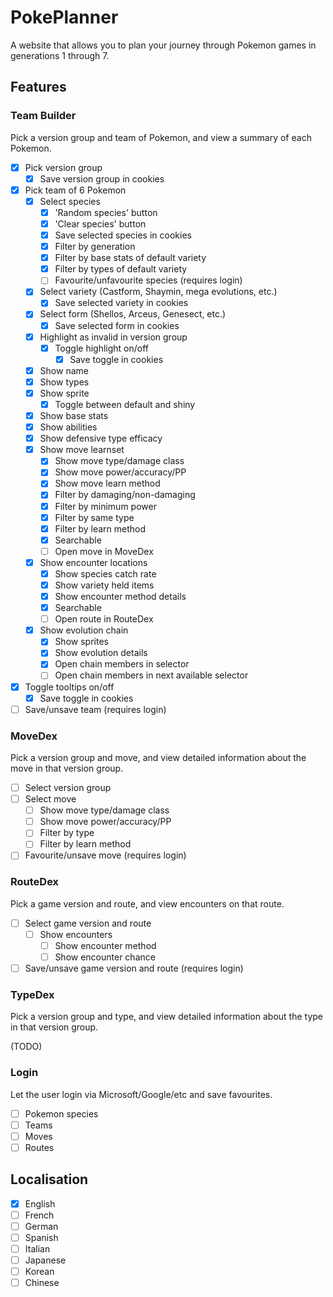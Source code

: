 # PokePlanner

A website that allows you to plan your journey through Pokemon games in generations 1 through 7.

## Features

### Team Builder

Pick a version group and team of Pokemon, and view a summary of each Pokemon.

* [x] Pick version group
  * [x] Save version group in cookies
* [x] Pick team of 6 Pokemon
  * [x] Select species
    * [x] 'Random species' button
    * [x] 'Clear species' button
    * [x] Save selected species in cookies
    * [x] Filter by generation
    * [x] Filter by base stats of default variety
    * [x] Filter by types of default variety
    * [ ] Favourite/unfavourite species (requires login)
  * [x] Select variety (Castform, Shaymin, mega evolutions, etc.)
    * [x] Save selected variety in cookies
  * [x] Select form (Shellos, Arceus, Genesect, etc.)
    * [x] Save selected form in cookies
  * [x] Highlight as invalid in version group
    * [x] Toggle highlight on/off
      * [x] Save toggle in cookies
  * [x] Show name
  * [x] Show types
  * [x] Show sprite
    * [x] Toggle between default and shiny
  * [x] Show base stats
  * [x] Show abilities
  * [x] Show defensive type efficacy
  * [x] Show move learnset
    * [x] Show move type/damage class
    * [x] Show move power/accuracy/PP
    * [x] Show move learn method
    * [x] Filter by damaging/non-damaging
    * [x] Filter by minimum power
    * [x] Filter by same type
    * [x] Filter by learn method
    * [x] Searchable
    * [ ] Open move in MoveDex
  * [x] Show encounter locations
    * [x] Show species catch rate
    * [x] Show variety held items
    * [x] Show encounter method details
    * [x] Searchable
    * [ ] Open route in RouteDex
  * [x] Show evolution chain
    * [x] Show sprites
    * [x] Show evolution details
    * [x] Open chain members in selector
    * [ ] Open chain members in next available selector
* [x] Toggle tooltips on/off
  * [x] Save toggle in cookies
* [ ] Save/unsave team (requires login)

### MoveDex

Pick a version group and move, and view detailed information about the move in that version group.

* [ ] Select version group
* [ ] Select move
  * [ ] Show move type/damage class
  * [ ] Show move power/accuracy/PP
  * [ ] Filter by type
  * [ ] Filter by learn method
* [ ] Favourite/unsave move (requires login)

### RouteDex

Pick a game version and route, and view encounters on that route.

* [ ] Select game version and route
  * [ ] Show encounters
    * [ ] Show encounter method
    * [ ] Show encounter chance
* [ ] Save/unsave game version and route (requires login)

### TypeDex

Pick a version group and type, and view detailed information about the type in that version group.

(TODO)

### Login

Let the user login via Microsoft/Google/etc and save favourites.

* [ ] Pokemon species
* [ ] Teams
* [ ] Moves
* [ ] Routes

## Localisation

* [x] English
* [ ] French
* [ ] German
* [ ] Spanish
* [ ] Italian
* [ ] Japanese
* [ ] Korean
* [ ] Chinese